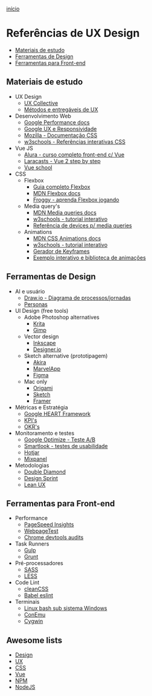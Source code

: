[início](https://github.com/uxluissilva/ux-docs)

# Referências de UX Design

- [Materiais de estudo](https://github.com/uxluissilva/ux-docs/blob/master/refs.md#materiais-de-estudo)
- [Ferramentas de Design](https://github.com/uxluissilva/ux-docs/blob/master/refs.md#ferramentas-de-design)
- [Ferramentas para Front-end](https://github.com/uxluissilva/ux-docs/blob/master/refs.md#ferramentas-para-front-end)

## Materiais de estudo
- UX Design
	- [UX Collective](https://uxdesign.cc/)
	- [Métodos e entregáveis de UX](https://uxdesign.cc/ux-design-methods-deliverables-657f54ce3c7d)
- Desenvolvimento Web
	- [Google Performance docs](https://developers.google.com/web/fundamentals/performance/get-started/)
	- [Google UX e Responsividade](https://developers.google.com/web/fundamentals/design-and-ux/ux-basics/)
	- [Mozilla - Documentação CSS](https://developer.mozilla.org/en-US/docs/Web/CSS)
	- [w3schools - Referências interativas CSS](https://www.w3schools.com/css/default.asp)
- Vue JS
	- [Alura - curso completo front-end c/ Vue](https://www.alura.com.br/carreira-desenvolvedor-vuejs)
	- [Laracasts - Vue 2 step by step](https://laracasts.com/series/learn-vue-2-step-by-step)
	- [Vue school](https://vueschool.io/)
- CSS
	- Flexbox
		- [Guia completo Flexbox](https://css-tricks.com/snippets/css/a-guide-to-flexbox/)
		- [MDN Flexbox docs](https://developer.mozilla.org/en-US/docs/Web/CSS/CSS_Flexible_Box_Layout/Basic_Concepts_of_Flexbox)
		- [Froggy - aprenda Flexbox jogando](https://flexboxfroggy.com/)
	- Media query's
		- [MDN Media queries docs](https://developer.mozilla.org/en-US/docs/Web/CSS/Media_Queries/Using_media_queries)
		- [w3schools - tutorial interativo](https://www.w3schools.com/css/css_rwd_mediaqueries.asp)
		- [Referência de devices p/ media queries](https://css-tricks.com/snippets/css/media-queries-for-standard-devices/)
	- Animations
		- [MDN CSS Animations docs](https://developer.mozilla.org/en-US/docs/Web/CSS/CSS_Animations/Using_CSS_animations)
		- [w3schools - tutorial interativo](https://www.w3schools.com/css/css3_animations.asp)
		- [Gerador de Keyframes](http://cssanimate.com/)
		- [Exemplo interativo e biblioteca de animações](https://daneden.github.io/animate.css/)



## Ferramentas de Design
- AI e usuário
	- [Draw.io - Diagrama de processos/jornadas](https://www.draw.io/)
	- [Personas](https://brasil.uxdesign.cc/por-que-criar-personas-bc796a1ffc7e)
- UI Design (free tools)
	- Adobe Photoshop alternatives
		- [Krita](https://krita.org/en/features/highlights/)
		- [Gimp](https://www.gimp.org/)
	- Vector design
		- [Inkscape](https://inkscape.org/en/)
		- [Designer.io](https://www.designer.io/)
	- Sketch alternative (prototipagem)
		- [Akira](https://github.com/Alecaddd/Akira) 
		- [MarvelApp](https://marvelapp.com/features/ )
		- [Figma](https://www.figma.com/)
	- Mac only
		- [Origami](https://origami.design/)
		- [Sketch](https://www.sketchapp.com/)
		- [Framer](https://framer.com/sketch/)
- Métricas e Estratégia
	- [Google HEART Framework](https://www.dtelepathy.com/ux-metrics/)
	- [KPI's](https://designmodo.com/ux-kpi/)
	- [OKR's](https://rework.withgoogle.com/guides/set-goals-with-okrs/steps/introduction/)
- Monitoramento e testes
	- [Google Optimize - Teste A/B](https://optimize.google.com/)
	- [Smartlook - testes de usabilidade](https://www.smartlook.com/)
	- [Hotjar](https://www.hotjar.com/)
	- [Mixpanel](https://mixpanel.com/)
- Metodologias
	- [Double Diamond](https://www.designcouncil.org.uk/news-opinion/design-process-what-double-diamond)
	- [Design Sprint](http://www.gv.com/sprint/)
	- [Lean UX](https://brasil.uxdesign.cc/o-que-%C3%A9-lean-ux-525888067c36)



## Ferramentas para Front-end
- Performance
	- [PageSpeed Insights](https://developers.google.com/speed/pagespeed/insights/)
	- [WebpageTest](https://www.webpagetest.org/)
	- [Chrome devtools audits](https://developers.google.com/web/tools/lighthouse/)
- Task Runners
	- [Gulp](https://gulpjs.com/)
	- [Grunt](https://gruntjs.com/)
- Pré-processadores
	- [SASS](https://sass-lang.com/)
	- [LESS](http://lesscss.org/)
- Code Lint
	- [cleanCSS](https://www.npmjs.com/package/gulp-clean-css)
	- [Babel eslint](https://www.npmjs.com/package/babel-eslint)
- Terminais
	- [Linux bash sub sistema Windows](https://docs.microsoft.com/en-us/windows/wsl/install-win10)
	- [ConEmu](https://conemu.github.io/)
	- [Cygwin](https://www.cygwin.com/)



## Awesome lists
- [Design](https://github.com/gztchan/awesome-design/blob/master/README.md)
- [UX](https://github.com/netoguimaraes/awesome-ux)
- [CSS](https://github.com/awesome-css-group/awesome-css)
- [Vue](https://github.com/vuejs/awesome-vue)
- [NPM](https://github.com/sindresorhus/awesome-npm)
- [NodeJS](https://github.com/sindresorhus/awesome-nodejs)